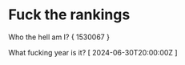 # Fuck the rankings

Who the hell am I?
{ 1530067 }

What fucking year is it?
[ 2024-06-30T20:00:00Z ]

